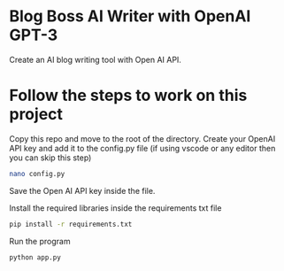 # Blog Boss AI Writer with OpenAI GPT-3
Create an AI blog writing tool with Open AI API. 

# Follow the steps to work on this project
Copy this repo and move to the root of the directory.
Create your OpenAI API key and add it to the config.py file
(if using vscode or any editor then you can skip this step)
```sh
nano config.py

```
Save the Open AI API key inside the file.


Install the required libraries inside the requirements txt file

``` sh
pip install -r requirements.txt
```

Run the program

```sh
python app.py
```
